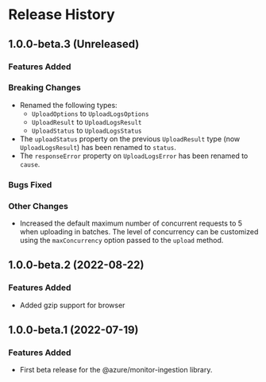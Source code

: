 # Release History

## 1.0.0-beta.3 (Unreleased)

### Features Added

### Breaking Changes

- Renamed the following types:
  - `UploadOptions` to `UploadLogsOptions`
  - `UploadResult` to `UploadLogsResult`
  - `UploadStatus` to `UploadLogsStatus`
- The `uploadStatus` property on the previous `UploadResult` type (now `UploadLogsResult`) has been renamed to `status`.
- The `responseError` property on `UploadLogsError` has been renamed to `cause`.

### Bugs Fixed

### Other Changes

- Increased the default maximum number of concurrent requests to 5 when uploading in batches. The level of concurrency can
  be customized using the `maxConcurrency` option passed to the `upload` method.

## 1.0.0-beta.2 (2022-08-22)

### Features Added

- Added gzip support for browser

## 1.0.0-beta.1 (2022-07-19)

### Features Added

- First beta release for the @azure/monitor-ingestion library.
